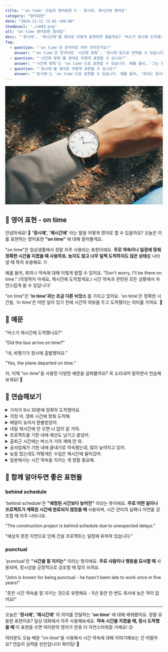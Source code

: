 ```yaml
---
title: "'on time' 오늘의 영어표현 ⏰ - 정시에, 제시간에 영어로"
category: "영어표현"
date: "2024-11-11 11:01 +09:00"
thumbnail: "./v043.png"
alt: "on time 영어표현 썸네일"
desc: "'정시에', '제시간에'를 영어로 어떻게 표현하면 좋을까요? '버스가 정시에 도착했나요?', '비행기가 제시간에 출발했어요.' 등을 영어로 표현하는 법을 배워봅시다. 다양한 예문을 통해서 연습하고 본인의 표현으로 만들어 보세요."
faq:
  - question: "'on time'은 한국어로 어떤 의미인가요?"
    answer: "'on time'은 한국어로 '시간에 맞춰', '정시에'등으로 번역될 수 있습니다. 어떤 일이 예정된 시간에 맞춰 이루어질 때 사용됩니다."
  - question: "'시간에 맞춰'를 영어로 어떻게 표현할 수 있나요?"
    answer: "'시간에 맞춰'는 'on time'으로 표현할 수 있습니다. 예를 들어, '그는 항상 시간에 맞춰 도착해'는 'He always arrives on time'로 말할 수 있습니다."
  - question: "'정시에'를 영어로 어떻게 표현할 수 있나요?"
    answer: "'정시에'는 'on time'으로 표현할 수 있습니다. 예를 들어, '회의는 정시에 시작될 거야'는 'The meeting will start on time'으로 말할 수 있습니다."
---
```


![둥근 손목시계](./v043-1.jpg)

## 🌟 영어 표현 - on time

안녕하세요! 👋 **'정시에', '제시간에'** 라는 말을 어떻게 영어로 할 수 있을까요? 오늘은 이를 표현하는 영어표현 **"on time"** 에 대해 알아볼게요.

"on time"은 일상생활에서 정말 자주 사용되는 표현이에요. **주로 약속이나 일정에 맞춰 정확한 시간을 지켰을 때 사용하죠. 늦지도 않고 너무 일찍 도착하지도 않은 상태**를 나타낼 때 특히 유용해요. ⏰

예를 들어, 회의나 약속에 대해 이렇게 말할 수 있어요. "Don't worry, I'll be there on time." (걱정하지 마세요, 제시간에 도착할게요.) 시간 약속과 관련된 모든 상황에서 자연스럽게 쓸 수 있답니다!

"on time"은 **'in time'과는 조금 다른 뉘앙스** 를 가지고 있어요. 'on time'은 정확한 시간을, 'in time'은 어떤 일이 있기 전에 시간적 여유를 두고 도착했다는 의미를 가져요. 🎯

<script async src="https://pagead2.googlesyndication.com/pagead/js/adsbygoogle.js?client=ca-pub-1465612013356152"
     crossorigin="anonymous"></script>
<!-- engple-horizontal-ad -->

<ins class="adsbygoogle"
     style="display:block"
     data-ad-client="ca-pub-1465612013356152"
     data-ad-slot="2106896038"
     data-ad-format="auto"
     data-full-width-responsive="true"></ins>

<script>
     (adsbygoogle = window.adsbygoogle || []).push({});
</script>

## 📖 예문

"버스가 제시간에 도착했나요?"

"Did the bus arrive on time?"

"네, 비행기가 정시에 출발했어요."

"Yes, the plane departed on time."

자, 이제 "on time"을 사용한 다양한 예문을 살펴볼까요? 꼭 소리내어 말하면서 연습해보세요! 🚀

## 💬 연습해보기

<details>
<summary>기차가 9시 30분에 정확히 도착했어요.</summary>
<span>The train arrived right on time at 9:30.</span>
</details>

<details>
<summary>걱정 마, 영화 시간에 맞춰 도착해.</summary>
<span>Don't worry, we're on time for the movie.</span>
</details>

<details>
<summary>배달이 늦어서 환불받았어.</summary>
<span>The delivery wasn't on time, so I got a refund.</span>
</details>

<details>
<summary>내일 제시간에 안 오면 너 없이 갈 거야.</summary>
<span>If you're not on time tomorrow, we're leaving without you.</span>
</details>

<details>
<summary>프로젝트를 기한 내에 예산도 남기고 끝냈어.</summary>
<span>The project was completed on time and under budget.</span>
</details>

<details>
<summary>출퇴근 시간에는 버스가 거의 제때 안 와.</summary>
<span>The bus is rarely on time during rush hour.</span>
</details>

<details>
<summary>공사업체가 기한 내에 끝내기로 약속했는데, 많이 늦어지고 있어.</summary>
<span>The contractor promised to finish on time, but they're way behind schedule.</span>
</details>

<details>
<summary>늦잠 잤는데도 어떻게든 수업은 제시간에 들어갔어.</summary>
<span>I woke up late but <a href="/blog/vocab-1/047.somehow/">somehow</a> <a href="/blog/in-english/244.make-it/">made it</a> to class on time.</span>
</details>

<details>
<summary>일본에서는 시간 약속을 지키는 게 정말 중요해.</summary>
<span>Being on time is super important in Japanese culture.</span>
</details>

## 🤝 함께 알아두면 좋은 표현들

### behind schedule

'behind schedule'은 **"예정된 시간보다 늦어진"** 이라는 뜻이에요. **주로 어떤 일이나 프로젝트가 계획된 시간에 완료되지 않았을 때** 사용되며, 시간 관리의 실패나 지연을 강조할 때 자주 나타나요.

"The construction project is behind schedule due to unexpected delays."

"예상치 못한 지연으로 인해 건설 프로젝트는 일정에 뒤쳐져 있습니다."

### punctual

'punctual'은 **"시간을 잘 지키는"** 이라는 뜻이에요. **주로 사람이나 행동을 묘사할 때** 사용되며, 정시성을 긍정적으로 강조할 때 많이 쓰여요.

"John is known for being punctual - he hasn't been late to work once in five years!"

"존은 시간 약속을 잘 지키는 것으로 유명해요 - 5년 동안 한 번도 회사에 늦은 적이 없어요!"

---

오늘은 **'정시에', '제시간에'** 의 의미를 전달하는 **'on time'** 에 대해 배워봤어요. 정말 유용한 표현이죠? 일상 대화에서 자주 사용해보세요. **약속 시간을 지켰을 때, 정시 도착했을 때** 이 표현을 쓰면 여러분의 영어가 한층 더 자연스러워질 거예요! 😉

여러분도 오늘 배운 "on time"을 사용해서 시간 약속에 대해 이야기해보는 건 어떨까요? 연습이 실력을 만든답니다! 화이팅! 💪
